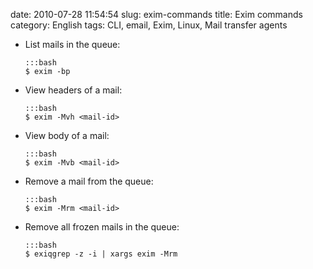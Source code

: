 date: 2010-07-28 11:54:54
slug: exim-commands
title: Exim commands
category: English
tags: CLI, email, Exim, Linux, Mail transfer agents

  * List mails in the queue:

        :::bash
        $ exim -bp

  * View headers of a mail:

        :::bash
        $ exim -Mvh <mail-id>

  * View body of a mail:

        :::bash
        $ exim -Mvb <mail-id>

  * Remove a mail from the queue:

        :::bash
        $ exim -Mrm <mail-id>

  * Remove all frozen mails in the queue:

        :::bash
        $ exiqgrep -z -i | xargs exim -Mrm

